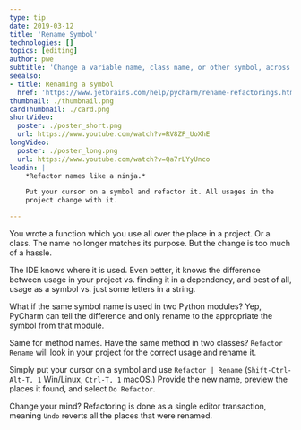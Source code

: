 ```yaml
---
type: tip
date: 2019-03-12
title: 'Rename Symbol'
technologies: []
topics: [editing]
author: pwe
subtitle: 'Change a variable name, class name, or other symbol, across the project.'
seealso:
- title: Renaming a symbol
  href: 'https://www.jetbrains.com/help/pycharm/rename-refactorings.html'
thumbnail: ./thumbnail.png
cardThumbnail: ./card.png
shortVideo:
  poster: ./poster_short.png
  url: https://www.youtube.com/watch?v=RV8ZP_UoXhE
longVideo:
  poster: ./poster_long.png
  url: https://www.youtube.com/watch?v=Qa7rLYyUnco
leadin: |
    *Refactor names like a ninja.*    

    Put your cursor on a symbol and refactor it. All usages in the 
    project change with it.

---
```


You wrote a function which you use all over the place in a project. Or a 
class. The name no longer matches its purpose. But the change is too much 
of a hassle.

The IDE knows where it is used. Even better, it knows the difference between 
usage in your project vs. finding it in a dependency, and best of all, usage 
as a symbol vs. just some letters in a string.

What if the same symbol name is used in two Python modules? Yep, PyCharm 
can tell the difference and only rename to the appropriate the symbol from 
that module.

Same for method names. Have the same method in two classes? `Refactor Rename` 
will look in your project for the correct usage and rename it.

Simply put your cursor on a symbol and use 
`Refactor | Rename` (`Shift-Ctrl-Alt-T, 1` Win/Linux, `Ctrl-T, 1` macOS.) 
Provide the new name, preview the places it found, and select `Do Refactor`.

Change your mind? Refactoring is done as a single editor transaction, 
meaning `Undo` reverts all the places that were renamed.
